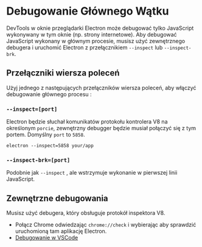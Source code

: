 # Debugowanie Głównego Wątku

DevTools w oknie przeglądarki Electron może debugować tylko JavaScript wykonywany w tym oknie (np. strony internetowe). Aby debugować JavaScript wykonany w głównym procesie, musisz użyć zewnętrznego debugera i uruchomić Electron z przełącznikiem `--inspect` lub `--inspect-brk`.

## Przełączniki wiersza poleceń

Użyj jednego z następujących przełączników wiersza poleceń, aby włączyć debugowanie głównego procesu :

### `--inspect=[port]`

Electron będzie słuchał komunikatów protokołu kontrolera V8 na określonym `porcie`, zewnętrzny debugger będzie musiał połączyć się z tym portem. Domyślny `port` to `5858`.

```shell
electron --inspect=5858 your/app
```

### `--inspect-brk=[port]`

Podobnie jak `--inspect` , ale wstrzymuje wykonanie w pierwszej linii JavaScript.

## Zewnętrzne debugowania

Musisz użyć debugera, który obsługuje protokół inspektora V8.

- Połącz Chrome odwiedzając `chrome://check` i wybierając aby sprawdzić uruchomioną tam aplikację Electron.
- [Debugowanie w VSCode](debugging-vscode.md)
